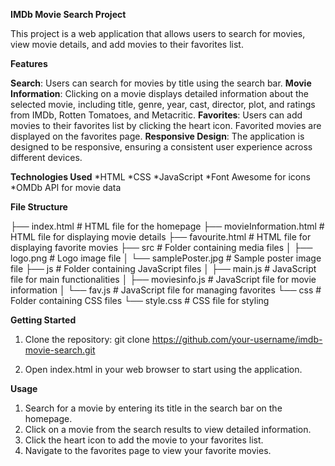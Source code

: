 **IMDb Movie Search Project**

This project is a web application that allows users to search for movies, view movie details, and add movies to their favorites list.

**Features**

**Search**: Users can search for movies by title using the search bar.
**Movie Information**: Clicking on a movie displays detailed information about the selected movie, including title, genre, year, cast, director, plot, and ratings from IMDb, Rotten Tomatoes, and Metacritic.
**Favorites**: Users can add movies to their favorites list by clicking the heart icon. Favorited movies are displayed on the favorites page.
**Responsive Design**: The application is designed to be responsive, ensuring a consistent user experience across different devices.

**Technologies Used**
*HTML
*CSS
*JavaScript
*Font Awesome for icons
*OMDb API for movie data

**File Structure**

├── index.html             # HTML file for the homepage
├── movieInformation.html # HTML file for displaying movie details
├── favourite.html         # HTML file for displaying favorite movies
├── src                    # Folder containing media files
│   ├── logo.png          # Logo image file
│   └── samplePoster.jpg  # Sample poster image file
├── js                     # Folder containing JavaScript files
│   ├── main.js            # JavaScript file for main functionalities
│   ├── moviesinfo.js      # JavaScript file for movie information
│   └── fav.js             # JavaScript file for managing favorites
└── css                    # Folder containing CSS files
    └── style.css          # CSS file for styling


**Getting Started**

1. Clone the repository:
git clone https://github.com/your-username/imdb-movie-search.git

2. Open index.html in your web browser to start using the application.


**Usage**
1. Search for a movie by entering its title in the search bar on the homepage.
2. Click on a movie from the search results to view detailed information.
3. Click the heart icon to add the movie to your favorites list.
4. Navigate to the favorites page to view your favorite movies.
